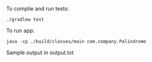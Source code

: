 To complie and run tests:

    ./gradlew test

To run app:

    java -cp ./build/classes/main com.company.Palindrome

Sample output in output.txt

